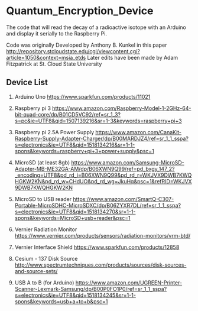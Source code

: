 # Quantum_Encryption_Device
The code that will read the decay of a radioactive isotope with an Arduino and display it serially to the Raspberry Pi.

Code was originally Developed by Anthony B. Kunkel in this paper http://repository.stcloudstate.edu/cgi/viewcontent.cgi?article=1050&context=msia_etds
Later edits have been made by Adam Fitzpatrick at St. Cloud State University

 Device List
--------------
1. Arduino Uno https://www.sparkfun.com/products/11021

2. Raspberry pi 3 https://www.amazon.com/Raspberry-Model-1-2GHz-64-bit-quad-core/dp/B01CD5VC92/ref=sr_1_3?s=pc&ie=UTF8&qid=1507139216&sr=1-3&keywords=raspberry+pi+3

4. Raspberry pi 2.5A Power Supply https://www.amazon.com/CanaKit-Raspberry-Supply-Adapter-Charger/dp/B00MARDJZ4/ref=sr_1_1_sspa?s=electronics&ie=UTF8&qid=1518134216&sr=1-1-spons&keywords=raspberry+pi+3+power+supply&psc=1

5. MicroSD (at least 8gb) https://www.amazon.com/Samsung-MicroSD-Adapter-MB-ME32GA-AM/dp/B06XWN9Q99/ref=pd_bxgy_147_2?_encoding=UTF8&pd_rd_i=B06XWN9Q99&pd_rd_r=WKJVX9DWB7KWQHGKW2KN&pd_rd_w=CHdUO&pd_rd_wg=JkuHq&psc=1&refRID=WKJVX9DWB7KWQHGKW2KN

6. MicroSD to USB reader https://www.amazon.com/SmartQ-C307-Portable-MicroSDHC-MicroSDXC/dp/B06ZYXR7DL/ref=sr_1_1_sspa?s=electronics&ie=UTF8&qid=1518134270&sr=1-1-spons&keywords=MicroSD+usb+reader&psc=1

7. Vernier Radiation Monitor https://www.vernier.com/products/sensors/radiation-monitors/vrm-btd/

8. Vernier Interface Shield https://www.sparkfun.com/products/12858

9. Cesium - 137 Disk Source http://www.spectrumtechniques.com/products/sources/disk-sources-and-source-sets/

10. USB A to B (for Arduino) https://www.amazon.com/UGREEN-Printer-Scanner-Lexmark-Samsung/dp/B00P0FO1P0/ref=sr_1_1_sspa?s=electronics&ie=UTF8&qid=1518134245&sr=1-1-spons&keywords=usb+a+to+b&psc=1

